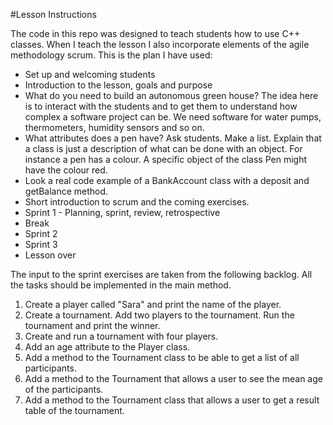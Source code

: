 #Lesson Instructions

The code in this repo was designed to teach students how to use C++ classes.
When I teach the lesson I also incorporate elements of the agile methodology
scrum. This is the plan I have used:
* Set up and welcoming students
* Introduction to the lesson, goals and purpose
* What do you need to build an autonomous green house? The idea here is to interact with the students and to get them to understand how complex a software project can be. We need software for water pumps, thermometers, humidity sensors and so on.
* What attributes does a pen have? Ask students. Make a list. Explain that a class is just a description of what can be done with an object. For instance a pen has a colour. A specific object of the class Pen might have the colour red.
* Look a real code example of a BankAccount class with a deposit and getBalance method.
* Short introduction to scrum and the coming exercises.
* Sprint 1 - Planning, sprint, review, retrospective
* Break
* Sprint 2
* Sprint 3
* Lesson over

The input to the sprint exercises are taken from the following backlog. All the
tasks should be implemented in the main method.

1. Create a player called "Sara" and print the name of the player.
2. Create a tournament. Add two players to the tournament. Run the tournament and print the winner.
3. Create and run a tournament with four players.
4. Add an age attribute to the Player class.
5. Add a method to the Tournament class to be able to get a list of all participants.
6. Add a method to the Tournament that allows a user to see the mean age of the participants.
7. Add a method to the Tournament class that allows a user to get a result table of the tournament.